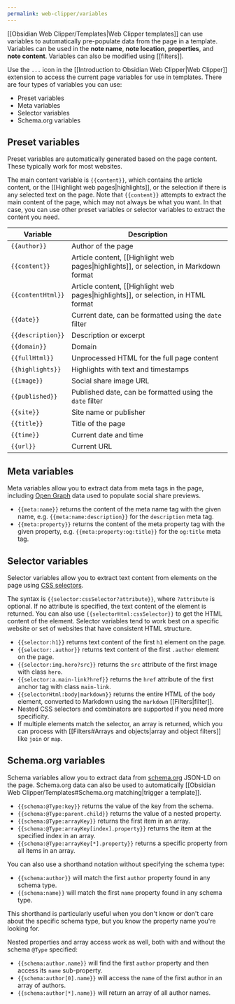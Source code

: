 ```yaml
---
permalink: web-clipper/variables
---
```

[[Obsidian Web Clipper/Templates|Web Clipper templates]] can use variables to automatically pre-populate data from the page in a template. Variables can be used in the **note name**, **note location**, **properties**, and **note content**. Variables can also be modified using [[filters]].

Use the `...` icon in the [[Introduction to Obsidian Web Clipper|Web Clipper]] extension to access the current page variables for use in templates. There are four types of variables you can use:

- Preset variables
- Meta variables
- Selector variables
- Schema.org variables

## Preset variables

Preset variables are automatically generated based on the page content. These typically work for most websites.

The main content variable is `{{content}}`, which contains the article content, or the [[Highlight web pages|highlights]], or the selection if there is any selected text on the page. Note that `{{content}}` attempts to extract the main content of the page, which may not always be what you want. In that case, you can use other preset variables or selector variables to extract the content you need.

| Variable          | Description                                                                            |
| ----------------- | -------------------------------------------------------------------------------------- |
| `{{author}}`      | Author of the page                                                                     |
| `{{content}}`     | Article content, [[Highlight web pages\|highlights]], or selection, in Markdown format |
| `{{contentHtml}}` | Article content, [[Highlight web pages\|highlights]], or selection, in HTML format     |
| `{{date}}`        | Current date, can be formatted using the `date` filter                                 |
| `{{description}}` | Description or excerpt                                                                 |
| `{{domain}}`      | Domain                                                                                 |
| `{{fullHtml}}`    | Unprocessed HTML for the full page content                                             |
| `{{highlights}}`  | Highlights with text and timestamps                                                    |
| `{{image}}`       | Social share image URL                                                                 |
| `{{published}}`   | Published date, can be formatted using the `date` filter                               |
| `{{site}}`        | Site name or publisher                                                                 |
| `{{title}}`       | Title of the page                                                                      |
| `{{time}}`        | Current date and time                                                                  |
| `{{url}}`         | Current URL                                                                            |

## Meta variables

Meta variables allow you to extract data from meta tags in the page, including [Open Graph](https://ogp.me/) data used to populate social share previews.

- `{{meta:name}}` returns the content of the meta name tag with the given name, e.g. `{{meta:name:description}}` for the `description` meta tag.
- `{{meta:property}}` returns the content of the meta property tag with the given property, e.g. `{{meta:property:og:title}}` for the `og:title` meta tag.

## Selector variables

Selector variables allow you to extract text content from elements on the page using [CSS selectors](https://developer.mozilla.org/en-US/docs/Web/CSS/CSS_selectors/Selectors_and_combinators).

The syntax is `{{selector:cssSelector?attribute}}`, where `?attribute` is optional. If no attribute is specified, the text content of the element is returned. You can also use `{{selectorHtml:cssSelector}}` to get the HTML content of the element. Selector variables tend to work best on a specific website or set of websites that have consistent HTML structure.

- `{{selector:h1}}` returns text content of the first `h1` element on the page.
- `{{selector:.author}}` returns text content of the first `.author` element on the page.
- `{{selector:img.hero?src}}` returns the `src` attribute of the first image with class `hero`.
- `{{selector:a.main-link?href}}` returns the `href` attribute of the first anchor tag with class `main-link`.
- `{{selectorHtml:body|markdown}}` returns the entire HTML of the `body` element, converted to Markdown using the `markdown` [[Filters|filter]].
- Nested CSS selectors and combinators are supported if you need more specificity.
- If multiple elements match the selector, an array is returned, which you can process with [[Filters#Arrays and objects|array and object filters]] like `join` or `map`.

## Schema.org variables

Schema variables allow you to extract data from [schema.org](https://schema.org/) JSON-LD on the page. Schema.org data can also be used to automatically [[Obsidian Web Clipper/Templates#Schema.org matching|trigger a template]].

- `{{schema:@Type:key}}` returns the value of the key from the schema.
- `{{schema:@Type:parent.child}}` returns the value of a nested property.
- `{{schema:@Type:arrayKey}}` returns the first item in an array.
- `{{schema:@Type:arrayKey[index].property}}` returns the item at the specified index in an array.
- `{{schema:@Type:arrayKey[*].property}}` returns a specific property from all items in an array.

You can also use a shorthand notation without specifying the schema type:

- `{{schema:author}}` will match the first `author` property found in any schema type.
- `{{schema:name}}` will match the first `name` property found in any schema type.

This shorthand is particularly useful when you don't know or don't care about the specific schema type, but you know the property name you're looking for.

Nested properties and array access work as well, both with and without the schema `@Type` specified:

- `{{schema:author.name}}` will find the first `author` property and then access its `name` sub-property.
- `{{schema:author[0].name}}` will access the `name` of the first author in an array of authors.
- `{{schema:author[*].name}}` will return an array of all author names.

